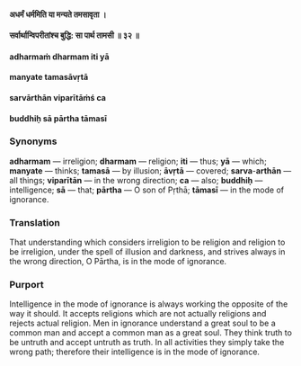 #### अधर्मं धर्ममिति या मन्यते तमसावृता ।
#### सर्वार्थान्विपरीतांश्च बुद्धि: सा पार्थ तामसी ॥ ३२ ॥

#### adharmaṁ dharmam iti yā
#### manyate tamasāvṛtā
#### sarvārthān viparītāṁś ca
#### buddhiḥ sā pārtha tāmasī

### Synonyms

**adharmam** — irreligion; **dharmam** — religion; **iti** — thus; **yā** — which; **manyate** — thinks; **tamasā** — by illusion; **āvṛtā** — covered; **sarva**-**arthān** — all things; **viparītān** — in the wrong direction; **ca** — also; **buddhiḥ** — intelligence; **sā** — that; **pārtha** — O son of Pṛthā; **tāmasī** — in the mode of ignorance.

### Translation

That understanding which considers irreligion to be religion and religion to be irreligion, under the spell of illusion and darkness, and strives always in the wrong direction, O Pārtha, is in the mode of ignorance.

### Purport

Intelligence in the mode of ignorance is always working the opposite of the way it should. It accepts religions which are not actually religions and rejects actual religion. Men in ignorance understand a great soul to be a common man and accept a common man as a great soul. They think truth to be untruth and accept untruth as truth. In all activities they simply take the wrong path; therefore their intelligence is in the mode of ignorance.